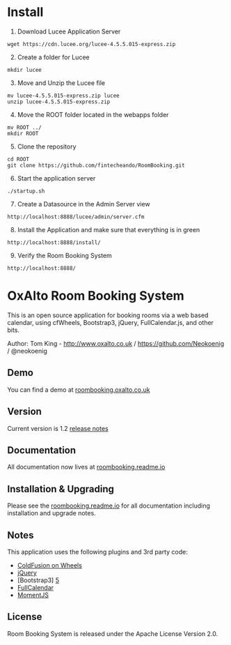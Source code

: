 # Install


1. Download Lucee Application Server
```console
wget https://cdn.lucee.org/lucee-4.5.5.015-express.zip
```

2. Create a folder for Lucee
```console
mkdir lucee
```

3. Move and Unzip the Lucee file
```console
mv lucee-4.5.5.015-express.zip lucee
unzip lucee-4.5.5.015-express.zip
```

4. Move the ROOT folder located in the webapps folder
```console
mv ROOT ../
mkdir ROOT
```

5. Clone the repository
```console
cd ROOT
git clone https://github.com/fintecheando/RoomBooking.git
```

6. Start the application server
```console
./startup.sh
```

7. Create a Datasource in the Admin Server view
```console
http://localhost:8888/lucee/admin/server.cfm
```

8. Install the Application and make sure that everything is in green
```console
http://localhost:8888/install/
```

9. Verify the Room Booking System
```console
http://localhost:8888/
```

# OxAlto Room Booking System

This is an open source application for booking rooms via a web based calendar, using cfWheels, Bootstrap3, jQuery, FullCalendar.js, and other bits.

Author: Tom King - http://www.oxalto.co.uk / https://github.com/Neokoenig / @neokoenig

## Demo

You can find a demo at [roombooking.oxalto.co.uk](http://roombooking.oxalto.co.uk)

## Version

Current version is 1.2 [release notes](http://roombooking.readme.io/v1.2/docs/12)

## Documentation

All documentation now lives at [roombooking.readme.io](http://roombooking.readme.io)

## Installation & Upgrading

Please see the [roombooking.readme.io](http://roombooking.readme.io) for all documentation including installation and upgrade notes.

## Notes

 This application uses the following plugins and 3rd party code:

 - [ColdFusion on Wheels][3]
 - [jQuery][4]
 - [Bootstrap3] [5]
 - [FullCalendar][6]
 - [MomentJS][7]

## License

Room Booking System is released under the Apache License Version 2.0.

[3]: http://cfwheels.org/
[4]: http://jquery.com/
[5]: http://getbootstrap.com/
[6]: http://fullcalendar.io/
[7]: http://momentjs.com/
